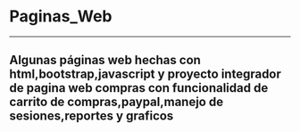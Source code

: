 # Paginas_Web
--------------------------------------------------------------------------------------------------------------------------------------------------------------
Algunas páginas web hechas con html,bootstrap,javascript y proyecto integrador de pagina web compras con funcionalidad de carrito de compras,paypal,manejo de sesiones,reportes y  graficos
--------------------------------------------------------------------------------------------------------------------------------------------------------------

